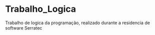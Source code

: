 # Trabalho_Logica
Trabalho de logica da programação, realizado durante a residencia de software Serratec
